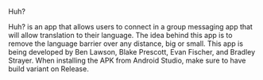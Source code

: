 Huh?

Huh? is an app that allows users to connect in a group messaging app that will allow translation to their language. The idea behind
this app is to remove the language barrier over any distance, big or small. This app is being developed by Ben Lawson, Blake Prescott,
Evan Fischer, and Bradley Strayer. When installing the APK from Android Studio, make sure to have build variant on Release.
